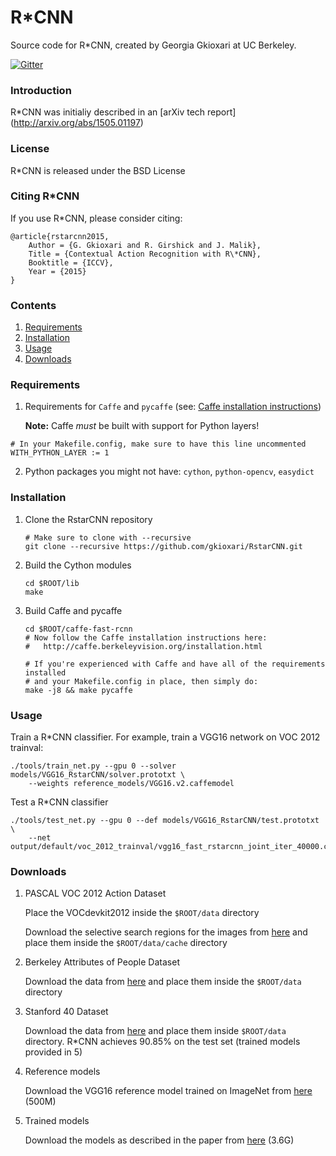 # R\*CNN
Source code for R\*CNN, created by Georgia Gkioxari at UC Berkeley.

[![Gitter](https://badges.gitter.im/gkioxari/RstarCNN.svg)](https://gitter.im/gkioxari/RstarCNN?utm_source=badge&utm_medium=badge&utm_campaign=pr-badge)

### Introduction

R\*CNN was initialiy described in an [arXiv tech report] (http://arxiv.org/abs/1505.01197)

### License 

R\*CNN is released under the BSD License

### Citing R\*CNN

If you use R\*CNN, please consider citing:

	@article{rstarcnn2015,
        Author = {G. Gkioxari and R. Girshick and J. Malik},
        Title = {Contextual Action Recognition with R\*CNN},
        Booktitle = {ICCV},
        Year = {2015}
    }

### Contents
1. [Requirements](#requirements)
2. [Installation](#installation)
3. [Usage](#usage)
4. [Downloads](#downloads)

### Requirements

1. Requirements for `Caffe` and `pycaffe` (see: [Caffe 	installation instructions](http://caffe.berkeleyvision.org/installation.html))

	**Note:** Caffe *must* be built with support for Python layers!

  ```make
  # In your Makefile.config, make sure to have this line uncommented
  WITH_PYTHON_LAYER := 1

  ```
2. Python packages you might not have: `cython`, `python-opencv`, `easydict`

### Installation

1. Clone the RstarCNN repository
  	```Shell
  	# Make sure to clone with --recursive
  	git clone --recursive https://github.com/gkioxari/RstarCNN.git
  	```

2. Build the Cython modules
 	``` Shell
 	cd $ROOT/lib
 	make
 	```

3. Build Caffe and pycaffe
	```Shell
    cd $ROOT/caffe-fast-rcnn
    # Now follow the Caffe installation instructions here:
    #   http://caffe.berkeleyvision.org/installation.html

    # If you're experienced with Caffe and have all of the requirements installed
    # and your Makefile.config in place, then simply do:
    make -j8 && make pycaffe
    ```

### Usage

Train a R\*CNN classifier. For example, train a VGG16 network on VOC 2012 trainval:

```Shell
./tools/train_net.py --gpu 0 --solver models/VGG16_RstarCNN/solver.prototxt \
	--weights reference_models/VGG16.v2.caffemodel
```

Test a R\*CNN classifier

```Shell
./tools/test_net.py --gpu 0 --def models/VGG16_RstarCNN/test.prototxt \
	--net output/default/voc_2012_trainval/vgg16_fast_rstarcnn_joint_iter_40000.caffemodel
```

### Downloads

1. PASCAL VOC 2012 Action Dataset

	Place the VOCdevkit2012 inside the `$ROOT/data` directory

	Download the selective search regions for the images from [here](https://www.cs.berkeley.edu/~gkioxari/RstarCNN/ss_voc2012.tar.gz) and place them inside the `$ROOT/data/cache` directory

2. Berkeley Attributes of People Dataset

	Download the data from [here](https://www.cs.berkeley.edu/~gkioxari/RstarCNN/BAPD.tar.gz) and place them inside the `$ROOT/data` directory

3. Stanford 40 Dataset
      
      Download the data from [here](https://www.cs.berkeley.edu/~gkioxari/RstarCNN/Stanford40.tar.gz) and place them inside `$ROOT/data` directory. R*CNN achieves 90.85% on the test set (trained models provided in 5)

4. Reference models
	
	Download the VGG16 reference model trained on ImageNet from [here](https://www.cs.berkeley.edu/~gkioxari/RstarCNN/reference_models.tar.gz) (500M)

5. Trained models
	
	Download the models as described in the paper from [here](https://www.cs.berkeley.edu/~gkioxari/RstarCNN/trained_models.tar.gz) (3.6G)



  